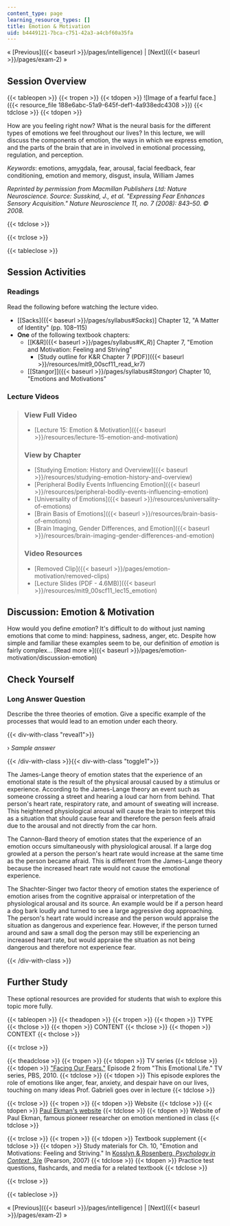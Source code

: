 ```yaml
---
content_type: page
learning_resource_types: []
title: Emotion & Motivation
uid: b4449121-7bca-c751-42a3-a4cbf60a35fa
---
```


« [Previous]({{< baseurl >}}/pages/intelligence) | [Next]({{< baseurl >}}/pages/exam-2) »

Session Overview
----------------

{{< tableopen >}}
{{< tropen >}}
{{< tdopen >}}
![Image of a fearful face.]({{< resource_file 188e6abc-51a9-645f-def1-4a938edc4308 >}})
{{< tdclose >}}
{{< tdopen >}}


How are you feeling right now? What is the neural basis for the different types of emotions we feel throughout our lives? In this lecture, we will discuss the components of emotion, the ways in which we express emotion, and the parts of the brain that are in involved in emotional processing, regulation, and perception.

_Keywords_: emotions, amygdala, fear, arousal, facial feedback, fear conditioning, emotion and memory, disgust, insula, William James

_Reprinted by permission from Macmillan Publishers Ltd: Nature Neuroscience. Source: Susskind, J., et al. "Expressing Fear Enhances Sensory Acquisition." Nature Neuroscience 11, no. 7 (2008): 843–50. © 2008._


{{< tdclose >}}

{{< trclose >}}

{{< tableclose >}}

Session Activities
------------------

### Readings

Read the following before watching the lecture video.

*   \[[Sacks]({{< baseurl >}}/pages/syllabus#_Sacks_)\] Chapter 12, "A Matter of Identity" (pp. 108–115)
*   **One** of the following textbook chapters:
    *   \[[K&R]({{< baseurl >}}/pages/syllabus#_K_R_)\] Chapter 7, "Emotion and Motivation: Feeling and Striving"
        *   [Study outline for K&R Chapter 7 (PDF)]({{< baseurl >}}/resources/mit9_00scf11_read_kr7)
    *   [\[Stangor\]]({{< baseurl >}}/pages/syllabus#_Stangor_) Chapter 10, "Emotions and Motivations"

### Lecture Videos

> ### View Full Video
> 
> *   [Lecture 15: Emotion & Motivation]({{< baseurl >}}/resources/lecture-15-emotion-and-motivation)
> 
> ### View by Chapter
> 
> *   [Studying Emotion: History and Overview]({{< baseurl >}}/resources/studying-emotion-history-and-overview)
> *   [Peripheral Bodily Events Influencing Emotion]({{< baseurl >}}/resources/peripheral-bodily-events-influencing-emotion)
> *   [Universality of Emotions]({{< baseurl >}}/resources/universality-of-emotions)
> *   [Brain Basis of Emotions]({{< baseurl >}}/resources/brain-basis-of-emotions)
> *   [Brain Imaging, Gender Differences, and Emotion]({{< baseurl >}}/resources/brain-imaging-gender-differences-and-emotion)
> 
> ### Video Resources
> 
> *   [Removed Clip]({{< baseurl >}}/pages/emotion-motivation/removed-clips)
> *   [Lecture Slides (PDF - 4.6MB)]({{< baseurl >}}/resources/mit9_00scf11_lec15_emotion)

Discussion: Emotion & Motivation
--------------------------------

How would you define _emotion_? It's difficult to do without just naming emotions that come to mind: happiness, sadness, anger, etc. Despite how simple and familiar these examples seem to be, our definition of _emotion_ is fairly complex… [Read more »]({{< baseurl >}}/pages/emotion-motivation/discussion-emotion)

Check Yourself
--------------

### Long Answer Question

Describe the three theories of emotion. Give a specific example of the processes that would lead to an emotion under each theory.

{{< div-with-class "reveal1">}}

› _Sample answer_

{{< /div-with-class >}}{{< div-with-class "toggle1">}}

The James-Lange theory of emotion states that the experience of an emotional state is the result of the physical arousal caused by a stimulus or experience. According to the James-Lange theory an event such as someone crossing a street and hearing a loud car horn from behind. That person's heart rate, respiratory rate, and amount of sweating will increase. This heightened physiological arousal will cause the brain to interpret this as a situation that should cause fear and therefore the person feels afraid due to the arousal and not directly from the car horn.

The Cannon-Bard theory of emotion states that the experience of an emotion occurs simultaneously with physiological arousal. If a large dog growled at a person the person's heart rate would increase at the same time as the person became afraid. This is different from the James-Lange theory because the increased heart rate would not cause the emotional experience.

The Shachter-Singer two factor theory of emotion states the experience of emotion arises from the cognitive appraisal or interpretation of the physiological arousal and its source. An example would be if a person heard a dog bark loudly and turned to see a large aggressive dog approaching. The person's heart rate would increase and the person would appraise the situation as dangerous and experience fear. However, if the person turned around and saw a small dog the person may still be experiencing an increased heart rate, but would appraise the situation as not being dangerous and therefore not experience fear.

{{< /div-with-class >}}

Further Study
-------------

These optional resources are provided for students that wish to explore this topic more fully.

{{< tableopen >}}
{{< theadopen >}}
{{< tropen >}}
{{< thopen >}}
TYPE
{{< thclose >}}
{{< thopen >}}
CONTENT
{{< thclose >}}
{{< thopen >}}
CONTEXT
{{< thclose >}}

{{< trclose >}}

{{< theadclose >}}
{{< tropen >}}
{{< tdopen >}}
TV series
{{< tdclose >}}
{{< tdopen >}}
["Facing Our Fears."](http://www.pbs.org/thisemotionallife/series/episodes/2) Episode 2 from "This Emotional Life." TV series, PBS, 2010.
{{< tdclose >}}
{{< tdopen >}}
This episode explores the role of emotions like anger, fear, anxiety, and despair have on our lives, touching on many ideas Prof. Gabrieli goes over in lecture
{{< tdclose >}}

{{< trclose >}}
{{< tropen >}}
{{< tdopen >}}
Website
{{< tdclose >}}
{{< tdopen >}}
[Paul Ekman's website](http://www.paulekman.com/)
{{< tdclose >}}
{{< tdopen >}}
Website of Paul Ekman, famous pioneer researcher on emotion mentioned in class
{{< tdclose >}}

{{< trclose >}}
{{< tropen >}}
{{< tdopen >}}
Textbook supplement
{{< tdclose >}}
{{< tdopen >}}
Study materials for Ch. 10, "Emotion and Motivations: Feeling and Striving." In [Kosslyn & Rosenberg, _Psychology in Context_, 3/e](http://www.pearsonhighered.com/educator/product/Fundamentals-of-Psychology-in-Context/9780205507573.page) (Pearson, 2007)
{{< tdclose >}}
{{< tdopen >}}
Practice test questions, flashcards, and media for a related textbook
{{< tdclose >}}

{{< trclose >}}

{{< tableclose >}}

« [Previous]({{< baseurl >}}/pages/intelligence) | [Next]({{< baseurl >}}/pages/exam-2) »